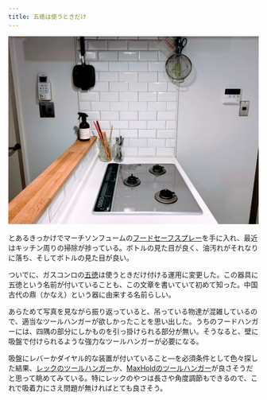 ```yaml
---
title: 五徳は使うときだけ
---
```


![](/images/2020-10-05-gotoku.jpg)

とあるきっかけでマーチソンフュームの[フードセーフスプレー](https://www.amazon.co.jp/dp/B00K0KYB28/?tag=r7kamura07-22)を手に入れ、最近はキッチン周りの掃除が捗っている。ボトルの見た目が良く、油汚れがそれなりに落ち、そしてボトルの見た目が良い。

ついでに、ガスコンロの[五徳](https://ja.wikipedia.org/wiki/%E4%BA%94%E5%BE%B3)は使うときだけ付ける運用に変更した。この器具に五徳という名前が付いていることも、この文章を書いていて初めて知った。中国古代の鼎（かなえ）という器に由来する名前らしい。

あらためて写真を見ながら振り返っていると、吊っている物達が混雑しているので、適当なツールハンガーが欲しかったことを思い出した。うちのフードハンガーには、四隅の部分にしかものを引っ掛けられる部分が無い。そうなると、壁に吸盤で付けられるような強力なツールハンガーが必要になる。

吸盤にレバーかダイヤル的な装置が付いていること―を必須条件として色々探した結果、[レックのツールハンガー](https://www.amazon.co.jp/dp/B073J5NZK2/?tag=r7kamura07-22)か、[MaxHoldのツールハンガー](https://www.amazon.co.jp/dp/B0768WLZNB/?tag=r7kamura07-22)が良さそうだと思って眺めてみている。特にレックのやつは長さや角度調節もできるので、これで吸着力にさえ問題が無ければとても良さそう。
